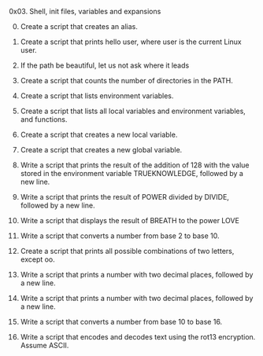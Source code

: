 0x03. Shell, init files, variables and expansions

0. Create a script that creates an alias.

1. Create a script that prints hello user, where user is the current Linux user.

2. If the path be beautiful, let us not ask where it leads

3. Create a script that counts the number of directories in the PATH.

4. Create a script that lists environment variables.

5. Create a script that lists all local variables and environment variables, and functions.

6. Create a script that creates a new local variable.

7. Create a script that creates a new global variable.

8. Write a script that prints the result of the addition of 128 with the value stored in the environment variable TRUEKNOWLEDGE, followed by a new line.

9. Write a script that prints the result of POWER divided by DIVIDE, followed by a new line.


10. Write a script that displays the result of BREATH to the power LOVE

11. Write a script that converts a number from base 2 to base 10.

12. Create a script that prints all possible combinations of two letters, except oo.

13. Write a script that prints a number with two decimal places, followed by a new line.
13. Write a script that prints a number with two decimal places, followed by a new line.

14. Write a script that converts a number from base 10 to base 16.

15. Write a script that encodes and decodes text using the rot13 encryption. Assume ASCII.
